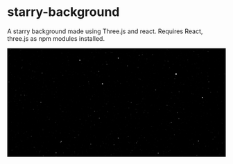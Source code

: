 # starry-background
A starry background made using Three.js and react. Requires React, three.js as npm modules installed.

![Starry Sky](https://raw.githubusercontent.com/AkhileshAdithya/starry-background/master/starry-sky.png)

